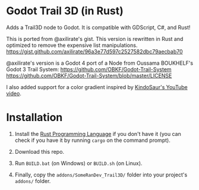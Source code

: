 # Godot Trail 3D (in Rust)

Adds a Trail3D node to Godot.
It is compatible with GDScript, C#, and Rust!

This is ported from @axilirate's gist.
This version is rewritten in Rust and optimized to remove the expensive list manipulations.
https://gist.github.com/axilirate/96a3e77d597c2527582dbc79aecbab70

@axilirate's version is a Godot 4 port of a Node from Oussama BOUKHELF's Godot 3 Trail System:
https://github.com/OBKF/Godot-Trail-System
https://github.com/OBKF/Godot-Trail-System/blob/master/LICENSE

I also added support for a color gradient inspired by [KindoSaur's YouTube video](https://www.youtube.com/watch?v=vKrrxKS-lcA).

# Installation

1) Install the [Rust Programming Language](https://www.rust-lang.org/) if you don't have it (you can check if you have it by running `cargo` on the command prompt).

2) Download this repo.

3) Run `BUILD.bat` (on Windows) or `BUILD.sh` (on Linux).

5) Finally, copy the `addons/SomeRanDev_Trail3D/` folder into your project's `addons/` folder.
